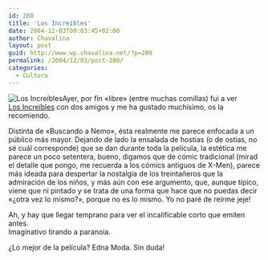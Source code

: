 ```yaml
---
id: 280
title: 'Los Increíbles'
date: 2004-12-03T09:03:45+02:00
author: Chavalina
layout: post
guid: http://www.wp.chavalina.net/?p=280
permalink: /2004/12/03/post-280/
categories:
  - Cultura
---
```

<img class="imgizqda" src="http://www.chavalina.net/imagenes/fotos/increibles-pixar.jpg" alt="Los Increíbles" />Ayer, por fin «libre» (entre muchas comillas) fui a ver  
<a href="http://www.disney.es/FilmesDisney/losincreibles/intro.html" target="_blank">Los Increíbles</a> con dos amigos y me ha gustado muchísimo, os la recomiendo.

Distinta de «Buscando a Nemo», ésta realmente me parece enfocada a un p&uacute;blico más mayor. Dejando de lado la ensalada de hostias (o de ostias, no sé cuál corresponde) que se dan durante toda la película, la estética me parece un poco setentera, bueno, digamos que de cómic tradicional (mirad el detalle que pongo, me recuerda a los cómics antiguos de X-Men), parece más ideada para despertar la nostalgia de los treinta&ntilde;eros que la admiración de los ni&ntilde;os, y más a&uacute;n con ese argumento, que, aunque típico, viene que ni pintado y se trata de una forma que hace que no puedas decir «&iquest;otra vez lo mismo?», porque no es lo mismo. Yo no paré de reírme jeje!

Ah, y hay que llegar temprano para ver el incalificable corto que emiten antes.  
Imaginativo tirando a paranoia.

&iquest;Lo mejor de la película? Edna Moda. Sin duda!